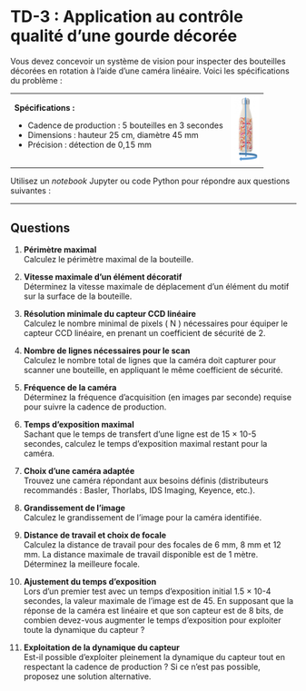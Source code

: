 # TD-3 : Application au contrôle qualité d’une gourde décorée

Vous devez concevoir un système de vision pour inspecter des bouteilles décorées en rotation à l’aide d’une caméra linéaire. Voici les spécifications du problème :

<table>
<tr>
<td>
<b>Spécifications :</b>
<ul>
  <li>Cadence de production : 5 bouteilles en 3 secondes</li>
  <li>Dimensions : hauteur 25 cm, diamètre 45 mm</li>
  <li>Précision : détection de 0,15 mm</li>
</ul>
</td>
<td>
<img src="images/scan_bouteille.png" alt="Bouteille décorée" width="50">
</td>
</tr>
</table>

Utilisez un *notebook* Jupyter ou code Python pour répondre aux questions suivantes :

---

## Questions

1. **Périmètre maximal**  
   Calculez le périmètre maximal de la bouteille.

2. **Vitesse maximale d’un élément décoratif**  
   Déterminez la vitesse maximale de déplacement d’un élément du motif sur la surface de la bouteille.

3. **Résolution minimale du capteur CCD linéaire**  
   Calculez le nombre minimal de pixels \( N \) nécessaires pour équiper le capteur CCD linéaire, en prenant un coefficient de sécurité de 2.

4. **Nombre de lignes nécessaires pour le scan**  
   Calculez le nombre total de lignes que la caméra doit capturer pour scanner une bouteille, en appliquant le même coefficient de sécurité.

5. **Fréquence de la caméra**  
   Déterminez la fréquence d’acquisition (en images par seconde) requise pour suivre la cadence de production.

6. **Temps d’exposition maximal**  
   Sachant que le temps de transfert d’une ligne est de 15 × 10-5 secondes, calculez le temps d’exposition maximal restant pour la caméra.

7. **Choix d’une caméra adaptée**  
   Trouvez une caméra répondant aux besoins définis (distributeurs recommandés : Basler, Thorlabs, IDS Imaging, Keyence, etc.).

8. **Grandissement de l’image**  
   Calculez le grandissement de l’image pour la caméra identifiée.

9. **Distance de travail et choix de focale**  
   Calculez la distance de travail pour des focales de 6 mm, 8 mm et 12 mm. La distance maximale de travail disponible est de 1 mètre. Déterminez la meilleure focale.

10. **Ajustement du temps d’exposition**  
    Lors d’un premier test avec un temps d’exposition initial 1.5 × 10-4 secondes, la valeur maximale de l’image est de 45. En supposant que la réponse de la caméra est linéaire et que son capteur est de 8 bits, de combien devez-vous augmenter le temps d’exposition pour exploiter toute la dynamique du capteur ?

11. **Exploitation de la dynamique du capteur**  
    Est-il possible d’exploiter pleinement la dynamique du capteur tout en respectant la cadence de production ? Si ce n’est pas possible, proposez une solution alternative.


